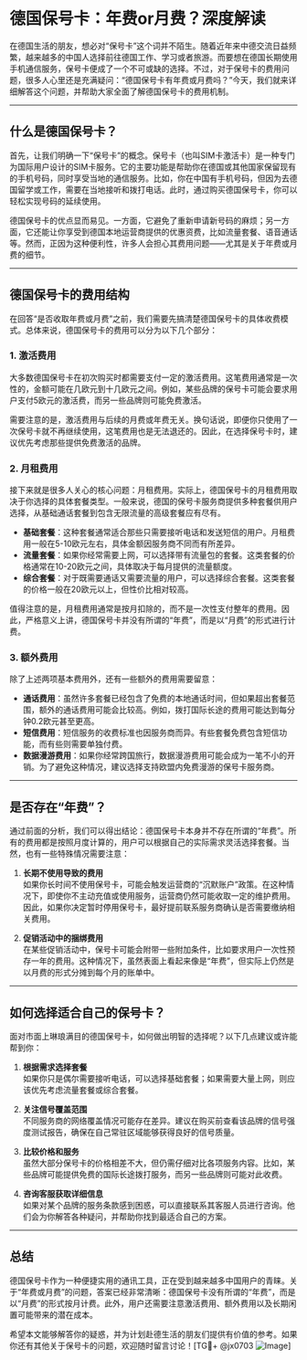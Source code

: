 # 德国保号卡：年费or月费？深度解读

在德国生活的朋友，想必对“保号卡”这个词并不陌生。随着近年来中德交流日益频繁，越来越多的中国人选择前往德国工作、学习或者旅游。而要想在德国长期使用手机通信服务，保号卡便成了一个不可或缺的选择。不过，对于保号卡的费用问题，很多人心里还是充满疑问：“德国保号卡有年费或月费吗？”今天，我们就来详细解答这个问题，并帮助大家全面了解德国保号卡的费用机制。

---

## 什么是德国保号卡？

首先，让我们明确一下“保号卡”的概念。保号卡（也叫SIM卡激活卡）是一种专门为国际用户设计的SIM卡服务。它的主要功能是帮助你在德国或其他国家保留现有的手机号码，同时享受当地的通信服务。比如，你在中国有手机号码，但因为去德国留学或工作，需要在当地接听和拨打电话。此时，通过购买德国保号卡，你可以轻松实现号码的延续使用。

德国保号卡的优点显而易见。一方面，它避免了重新申请新号码的麻烦；另一方面，它还能让你享受到德国本地运营商提供的优惠资费，比如流量套餐、语音通话等。然而，正因为这种便利性，许多人会担心其费用问题——尤其是关于年费或月费的细节。

---

## 德国保号卡的费用结构

在回答“是否收取年费或月费”之前，我们需要先搞清楚德国保号卡的具体收费模式。总体来说，德国保号卡的费用可以分为以下几个部分：

### 1. **激活费用**
大多数德国保号卡在初次购买时都需要支付一定的激活费用。这笔费用通常是一次性的，金额可能在几欧元到十几欧元之间。例如，某些品牌的保号卡可能会要求用户支付5欧元的激活费，而另一些品牌则可能免费激活。

需要注意的是，激活费用与后续的月费或年费无关。换句话说，即便你只使用了一次保号卡就不再继续使用，这笔费用也是无法退还的。因此，在选择保号卡时，建议优先考虑那些提供免费激活的品牌。

### 2. **月租费用**
接下来就是很多人关心的核心问题：月租费用。实际上，德国保号卡的月租费用取决于你选择的具体套餐类型。一般来说，德国的保号卡服务商提供多种套餐供用户选择，从基础通话套餐到包含无限流量的高级套餐应有尽有。

- **基础套餐**：这种套餐通常适合那些只需要接听电话和发送短信的用户。月租费用一般在5-10欧元左右，具体金额因服务商不同而有所差异。
- **流量套餐**：如果你经常需要上网，可以选择带有流量包的套餐。这类套餐的价格通常在10-20欧元之间，具体取决于每月提供的流量额度。
- **综合套餐**：对于既需要通话又需要流量的用户，可以选择综合套餐。这类套餐的价格一般在20欧元以上，但性价比相对较高。

值得注意的是，月租费用通常是按月扣除的，而不是一次性支付整年的费用。因此，严格意义上讲，德国保号卡并没有所谓的“年费”，而是以“月费”的形式进行计费。

### 3. **额外费用**
除了上述两项基本费用外，还有一些额外的费用需要留意：

- **通话费用**：虽然许多套餐已经包含了免费的本地通话时间，但如果超出套餐范围，额外的通话费用可能会比较高。例如，拨打国际长途的费用可能达到每分钟0.2欧元甚至更高。
- **短信费用**：短信服务的收费标准也因服务商而异。有些套餐免费包含短信功能，而有些则需要单独付费。
- **数据漫游费用**：如果你经常跨国旅行，数据漫游费用可能会成为一笔不小的开销。为了避免这种情况，建议选择支持欧盟内免费漫游的保号卡服务商。

---

## 是否存在“年费”？

通过前面的分析，我们可以得出结论：德国保号卡本身并不存在所谓的“年费”。所有的费用都是按照月度计算的，用户可以根据自己的实际需求灵活选择套餐。当然，也有一些特殊情况需要注意：

1. **长期不使用导致的费用**  
   如果你长时间不使用保号卡，可能会触发运营商的“沉默账户”政策。在这种情况下，即使你不主动充值或使用服务，运营商仍然可能收取一定的维护费用。因此，如果你决定暂时停用保号卡，最好提前联系服务商确认是否需要缴纳相关费用。

2. **促销活动中的捆绑费用**  
   在某些促销活动中，保号卡可能会附带一些附加条件，比如要求用户一次性预存一年的费用。这种情况下，虽然表面上看起来像是“年费”，但实际上仍然是以月费的形式分摊到每个月的账单中。

---

## 如何选择适合自己的保号卡？

面对市面上琳琅满目的德国保号卡，如何做出明智的选择呢？以下几点建议或许能帮到你：

1. **根据需求选择套餐**  
   如果你只是偶尔需要接听电话，可以选择基础套餐；如果需要大量上网，则应该优先考虑流量套餐或综合套餐。

2. **关注信号覆盖范围**  
   不同服务商的网络覆盖情况可能存在差异。建议在购买前查看该品牌的信号强度测试报告，确保在自己常驻区域能够获得良好的信号质量。

3. **比较价格和服务**  
   虽然大部分保号卡的价格相差不大，但仍需仔细对比各项服务内容。比如，某些品牌可能提供免费的国际长途拨打服务，而另一些品牌则可能对此收费。

4. **咨询客服获取详细信息**  
   如果对某个品牌的服务条款感到困惑，可以直接联系其客服人员进行咨询。他们会为你解答各种疑问，并帮助你找到最适合自己的方案。

---

## 总结

德国保号卡作为一种便捷实用的通讯工具，正在受到越来越多中国用户的青睐。关于“年费或月费”的问题，答案已经非常清晰：德国保号卡没有所谓的“年费”，而是以“月费”的形式按月计费。此外，用户还需要注意激活费用、额外费用以及长期闲置可能带来的潜在成本。

希望本文能够解答你的疑惑，并为计划赴德生活的朋友们提供有价值的参考。如果你还有其他关于保号卡的问题，欢迎随时留言讨论！[TG💪+ @jx0703 ![Image](https://github.com/user-attachments/assets/dbca1d08-cadb-493c-b0ec-ad6f7a83f270)]